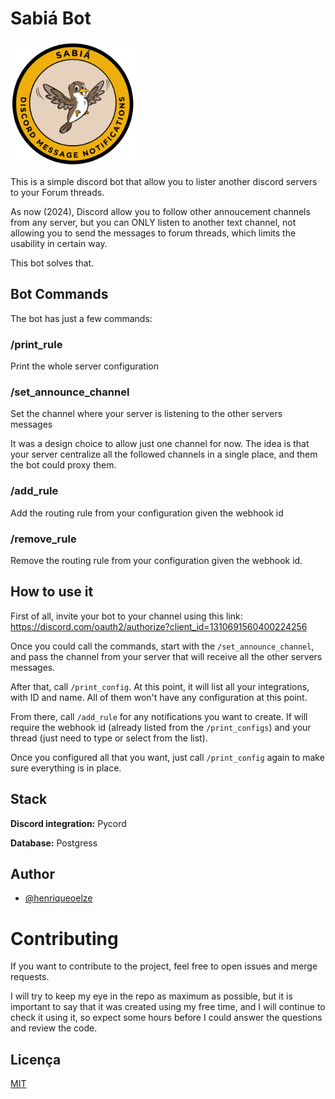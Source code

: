 
# Sabiá Bot
<img src="https://github.com/henriqueoelze/Sabia-Discord-Bot/blob/main/res/images/icon.png" alt="drawing" width="200"/>

This is a simple discord bot that allow you to lister another discord servers to your Forum threads.

As now (2024), Discord allow you to follow other annoucement channels from any server, but you can ONLY listen to another text channel, not allowing you to send the messages to forum threads, which limits the usability in certain way.

This bot solves that.


## Bot Commands

The bot has just a few commands:

### /print_rule
Print the whole server configuration

### /set_announce_channel
Set the channel where your server is listening to the other servers messages

It was a design choice to allow just one channel for now. The idea is that your server centralize all the followed channels in a single place, and them the bot could proxy them.

### /add_rule
Add the routing rule from your configuration given the webhook id

### /remove_rule
Remove the routing rule from your configuration given the webhook id.

## How to use it

First of all, invite your bot to your channel using this link: https://discord.com/oauth2/authorize?client_id=1310691560400224256

Once you could call the commands, start with the `/set_announce_channel`, and pass the channel from your server that will receive all the other servers messages.

After that, call `/print_config`.
At this point, it will list all your integrations, with ID and name. All of them won't have any configuration at this point.

From there, call `/add_rule` for any notifications you want to create. If will require the webhook id (already listed from the `/print_configs`) and your thread (just need to type or select from the list).

Once you configured all that you want, just call `/print_config` again to make sure everything is in place.
## Stack

**Discord integration:** Pycord

**Database:** Postgress


## Author
- [@henriqueoelze](https://www.github.com/henriqueoelze)



# Contributing

If you want to contribute to the project, feel free to open issues and merge requests.

I will try to keep my eye in the repo as maximum as possible, but it is important to say that it was created using my free time, and I will continue to check it using it, so expect some hours before I could answer the questions and review the code.




## Licença

[MIT](https://choosealicense.com/licenses/mit/)

